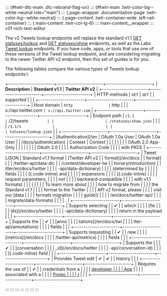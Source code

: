 ::: {#twtr-dtc-main .dtc-rebrand-flag-on}
::: {#twtr-main .twtr-color-bg--white-neutral role="main"}
::: {.page-wrapper .documentation-page .twtr-color-bg--white-neutral}
::: {.page-content .twtr-container-wide .left-rail-container}
::: {.main-content .twtr-col-lg-6}
::: main-content__wrapper
::: c01-rich-text-editor
<div>

The v2 Tweets lookup endpoints will replace the standard v1.1 [GET
statuses/lookup](/en/docs/twitter-api/v1/tweets/post-and-engage/api-reference/get-statuses-lookup)
and [GET
statuses/show](/en/docs/twitter-api/v1/tweets/post-and-engage/api-reference/get-statuses-show-id)
endpoints, as well as the Labs [Tweet
lookup](/en/docs/labs/tweets-and-users) endpoints. If you have code,
apps, or tools that use one of these versions of the Tweet lookup
endpoint, and are considering migrating to the newer Twitter API v2
endpoint, then this set of guides is for you.

The following tables compare the various types of Tweets lookup
endpoints:\

+-----------------------+-----------------------+-----------------------+
| **Description**       | **Standard v1.1**     | **Twitter API v2**    |
+-----------------------+-----------------------+-----------------------+
| HTTP methods          | ` GET `               | ` GET `               |
| supported             |                       |                       |
+-----------------------+-----------------------+-----------------------+
| Host domain           | ` http                | ` http                |
|                       | s://api.twitter.com ` | s://api.twitter.com ` |
+-----------------------+-----------------------+-----------------------+
| Endpoint path         | ` /1.1                | ` /2/tweets `         |
|                       | /statuses/show.json ` |                       |
|                       | ` /1.1/s              |                       |
|                       | tatuses/lookup.json ` |                       |
+-----------------------+-----------------------+-----------------------+
| [Authentication](/en  | OAuth 1.0a User       | OAuth 1.0a User       |
| /docs/authentication) | Context               | Context               |
|                       |                       |                       |
|                       |                       | OAuth 2.0 App-Only    |
|                       |                       |                       |
|                       |                       | OAuth 2.0             |
|                       |                       | Authorization Code    |
|                       |                       | with PKCE             |
+-----------------------+-----------------------+-----------------------+
| Tweet [JSON           | Standard v1.1 format  | [Twitter API v2       |
| format](/en/docs      |                       | format](              |
| /twitter-api/data-dic |                       | /content/developer-tw |
| tionary/introduction) |                       | itter/en/docs/twitter |
|                       |                       | -api/data-dictionary) |
|                       |                       | (determined by [      |
|                       |                       | fields                |
|                       |                       | ]{.code-inline} and [ |
|                       |                       | expansions            |
|                       |                       | ]{.code-inline}       |
|                       |                       | request parameters,   |
|                       |                       | not                   |
|                       |                       | backward-compatible   |
|                       |                       | with v1.1 formats)    |
|                       |                       |                       |
|                       |                       | To learn more about   |
|                       |                       | how to migrate from   |
|                       |                       | the Standard v1.1     |
|                       |                       | format to the Twitter |
|                       |                       | API v2 format, please |
|                       |                       | visit our [data       |
|                       |                       | formats migration     |
|                       |                       | guide](               |
|                       |                       | /en/docs/twitter-api/ |
|                       |                       | migrate/data-formats) |
|                       |                       | .                     |
+-----------------------+-----------------------+-----------------------+
| Supports selecting    |                       | ✔                     |
| which                 |                       |                       |
| [fie                  |                       |                       |
| lds](/en/docs/twitter |                       |                       |
| -api/data-dictionary) |                       |                       |
| return in the payload |                       |                       |
+-----------------------+-----------------------+-----------------------+
| Supports the          |                       | ✔                     |
| [anno                 |                       |                       |
| tations](/en/docs/twi |                       |                       |
| tter-api/annotations) |                       |                       |
| fields                |                       |                       |
+-----------------------+-----------------------+-----------------------+
| Supports requesting   |                       | ✔                     |
| new                   |                       |                       |
| [metrics](/en/docs    |                       |                       |
| /twitter-api/metrics) |                       |                       |
| fields                |                       |                       |
+-----------------------+-----------------------+-----------------------+
| Supports the [        |                       | ✔                     |
| [conversation         |                       |                       |
| _id](/en/docs/twitter |                       |                       |
| -api/conversation-id) |                       |                       |
| ]{.code-inline} field |                       |                       |
+-----------------------+-----------------------+-----------------------+
| Provides Tweet edit   | ✔                     | ✔                     |
| history               |                       |                       |
+-----------------------+-----------------------+-----------------------+
| Requires the use of   |                       | ✔                     |
| credentials from a    |                       |                       |
| [developer            |                       |                       |
| App](/en/docs/apps)   |                       |                       |
| associated with a     |                       |                       |
| [Projec               |                       |                       |
| t](/en/docs/projects) |                       |                       |
+-----------------------+-----------------------+-----------------------+

</div>
:::
:::
:::
:::
:::
:::
:::
